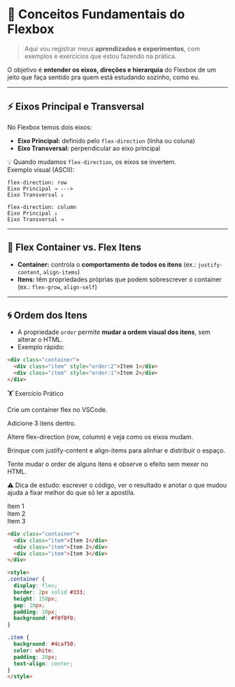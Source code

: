 # 🧩 Conceitos Fundamentais do Flexbox

> Aqui vou registrar meus **aprendizados e experimentos**, com exemplos e exercícios que estou fazendo na prática.  

O objetivo é **entender os eixos, direções e hierarquia** do Flexbox de um jeito que faça sentido pra quem está estudando sozinho, como eu.  

---

## ⚡ Eixos Principal e Transversal

No Flexbox temos dois eixos:

- **Eixo Principal:** definido pelo `flex-direction` (linha ou coluna)  
- **Eixo Transversal:** perpendicular ao eixo principal  

💡 Quando mudamos `flex-direction`, os eixos se invertem.  
Exemplo visual (ASCII):
```
flex-direction: row
Eixo Principal → --->
Eixo Transversal ↓

flex-direction: column
Eixo Principal ↓
Eixo Transversal →
```


---

## 🔹 Flex Container vs. Flex Itens

- **Container:** controla o **comportamento de todos os itens** (ex.: `justify-content`, `align-items`)  
- **Itens:** têm propriedades próprias que podem sobrescrever o container (ex.: `flex-grow`, `align-self`)  

---

## 🌀 Ordem dos Itens

- A propriedade `order` permite **mudar a ordem visual dos itens**, sem alterar o HTML.  
- Exemplo rápido:

```html
<div class="container">
  <div class="item" style="order:2">Item 1</div>
  <div class="item" style="order:1">Item 2</div>
</div>
```

🏋️ Exercício Prático

Crie um container flex no VSCode.

Adicione 3 itens dentro.

Altere flex-direction (row, column) e veja como os eixos mudam.

Brinque com justify-content e align-items para alinhar e distribuir o espaço.

Tente mudar o order de alguns itens e observe o efeito sem mexer no HTML.

⚠️ Dica de estudo: escrever o código, ver o resultado e anotar o que mudou ajuda a fixar melhor do que só ler a apostila.

<div class="container">
  <div class="item">Item 1</div>
  <div class="item">Item 2</div>
  <div class="item">Item 3</div>
</div>

```html
<div class="container">
  <div class="item">Item 1</div>
  <div class="item">Item 2</div>
  <div class="item">Item 3</div>
</div>

<style>
.container {
  display: flex;
  border: 2px solid #333;
  height: 150px;
  gap: 10px;
  padding: 10px;
  background: #f0f0f0;
}

.item {
  background: #4caf50;
  color: white;
  padding: 20px;
  text-align: center;
}
</style>


